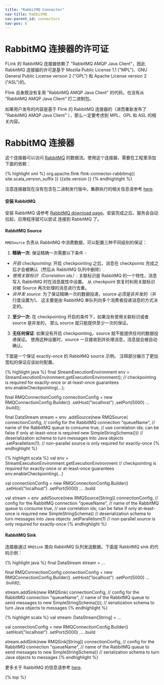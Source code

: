 ```yaml
---
title: "RabbitMQ Connector"
nav-title: RabbitMQ
nav-parent_id: connectors
nav-pos: 6
---
```

<!--
Licensed to the Apache Software Foundation (ASF) under one
or more contributor license agreements.  See the NOTICE file
distributed with this work for additional information
regarding copyright ownership.  The ASF licenses this file
to you under the Apache License, Version 2.0 (the
"License"); you may not use this file except in compliance
with the License.  You may obtain a copy of the License at

  http://www.apache.org/licenses/LICENSE-2.0

Unless required by applicable law or agreed to in writing,
software distributed under the License is distributed on an
"AS IS" BASIS, WITHOUT WARRANTIES OR CONDITIONS OF ANY
KIND, either express or implied.  See the License for the
specific language governing permissions and limitations
under the License.
-->

# RabbitMQ 连接器的许可证

FLink 的 RabbitMQ 连接器依赖了 "RabbitMQ AMQP Java Client"，因此RabbitMQ 连接器的许可是基于 Mozilla Public License 1.1 ("MPL")、GNU General Public License version 2 ("GPL") 和 Apache License version 2 ("ASL")的。

Flink 自身既没有复用 "RabbitMQ AMQP Java Client" 的代码，也没有从 "RabbitMQ AMQP Java Client" 打二进制包。

如果用户发布的内容是基于 Flink 的 RabbitMQ 连接器的（进而重新发布了 "RabbitMQ AMQP Java Client" ），那么一定要考虑到 MPL、GPL 和 ASL 的相关内容。

# RabbitMQ 连接器

这个连接器可以访问 [RabbitMQ](http://www.rabbitmq.com/) 的数据流。使用这个连接器，需要在工程里添加下面的依赖：

{% highlight xml %}
<dependency>
  <groupId>org.apache.flink</groupId>
  <artifactId>flink-connector-rabbitmq{{ site.scala_version_suffix }}</artifactId>
  <version>{{site.version }}</version>
</dependency>
{% endhighlight %}

注意连接器现在没有包含在二进制发行版中。集群执行的相关信息请参考 [here]({{site.baseurl}}/zh/dev/projectsetup/dependencies.html).

#### 安装 RabbitMQ
安装 RabbitMQ 请参考 [RabbitMQ download page](http://www.rabbitmq.com/download.html)。安装完成之后，服务会自动拉起，应用程序就可以尝试 连接到 RabbitMQ 了。

#### RabbitMQ Source

`RMQSource` 负责从 RabbitMQ 中消费数据，可以配置三种不同级别的保证：

1. **精确一次**: 保证精确一次需要以下条件 -
 - *开启 checkpointing*: 开启 checkpointing 之后，消息在 checkpoints 
 完成之后才会被确认（然后从 RabbitMQ 队列中删除）.
 - *使用关联标识（Correlation ids）*: 关联标识是 RabbitMQ 的一个特性，消息写入 RabbitMQ 时在消息属性中设置。
 从 checkpoint 恢复时利用关联标识对被 Source 再次处理的消息进行去重。
 - *非并发 source*: 为了保证精确一次的数据投递，source 必须是非并发的（并行度设置为1。
  这主要是由 RabbitMQ 单队列向多个消费者投递消息的方式决定的。

2. **至少一次**:  在 checkpointing 开启的条件下，如果没有使用关联标识或者 source 是并发的，
那么 source 就只能提供至少一次的保证。

3. **无任何保证**: 如果没有开启 checkpointing，source 就不能提供任何的数据投递保证。
使用这种设置时，source 一旦接收到并处理消息，消息就会被自动确认。

下面是一个保证 exactly-once 的 RabbitMQ source 示例。 注释部分展示了更加宽松的保证应该如何配置。

<div class="codetabs" markdown="1">
<div data-lang="java" markdown="1">
{% highlight java %}
final StreamExecutionEnvironment env = StreamExecutionEnvironment.getExecutionEnvironment();
// checkpointing is required for exactly-once or at-least-once guarantees
env.enableCheckpointing(...);

final RMQConnectionConfig connectionConfig = new RMQConnectionConfig.Builder()
    .setHost("localhost")
    .setPort(5000)
    ...
    .build();
    
final DataStream<String> stream = env
    .addSource(new RMQSource<String>(
        connectionConfig,            // config for the RabbitMQ connection
        "queueName",                 // name of the RabbitMQ queue to consume
        true,                        // use correlation ids; can be false if only at-least-once is required
        new SimpleStringSchema()))   // deserialization schema to turn messages into Java objects
    .setParallelism(1);              // non-parallel source is only required for exactly-once
{% endhighlight %}
</div>
<div data-lang="scala" markdown="1">
{% highlight scala %}
val env = StreamExecutionEnvironment.getExecutionEnvironment
// checkpointing is required for exactly-once or at-least-once guarantees
env.enableCheckpointing(...)

val connectionConfig = new RMQConnectionConfig.Builder()
    .setHost("localhost")
    .setPort(5000)
    ...
    .build
    
val stream = env
    .addSource(new RMQSource[String](
        connectionConfig,            // config for the RabbitMQ connection
        "queueName",                 // name of the RabbitMQ queue to consume
        true,                        // use correlation ids; can be false if only at-least-once is required
        new SimpleStringSchema))     // deserialization schema to turn messages into Java objects
    .setParallelism(1)               // non-parallel source is only required for exactly-once
{% endhighlight %}
</div>
</div>

#### RabbitMQ Sink
连接器通过 `RMQSink` 类向 RabbitMQ 队列发送数据。下面是 RabbitMQ sink 的代码示例：

<div class="codetabs" markdown="1">
<div data-lang="java" markdown="1">
{% highlight java %}
final DataStream<String> stream = ...

final RMQConnectionConfig connectionConfig = new RMQConnectionConfig.Builder()
    .setHost("localhost")
    .setPort(5000)
    ...
    .build();
    
stream.addSink(new RMQSink<String>(
    connectionConfig,            // config for the RabbitMQ connection
    "queueName",                 // name of the RabbitMQ queue to send messages to
    new SimpleStringSchema()));  // serialization schema to turn Java objects to messages
{% endhighlight %}
</div>
<div data-lang="scala" markdown="1">
{% highlight scala %}
val stream: DataStream[String] = ...

val connectionConfig = new RMQConnectionConfig.Builder()
    .setHost("localhost")
    .setPort(5000)
    ...
    .build
    
stream.addSink(new RMQSink[String](
    connectionConfig,         // config for the RabbitMQ connection
    "queueName",              // name of the RabbitMQ queue to send messages to
    new SimpleStringSchema))  // serialization schema to turn Java objects to messages
{% endhighlight %}
</div>
</div>

更多关于 RabbitMQ 的信息请参考 [here](http://www.rabbitmq.com/).

{% top %}
